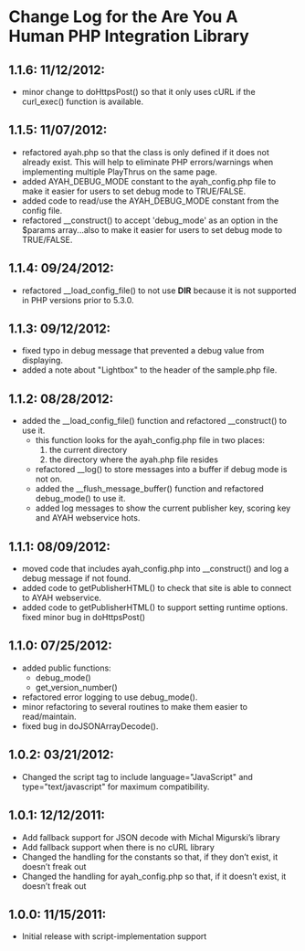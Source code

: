 # Change Log for the Are You A Human PHP Integration Library

## 1.1.6: 11/12/2012:
* minor change to doHttpsPost() so that it only uses cURL if the curl_exec()
  function is available.

## 1.1.5: 11/07/2012:
* refactored ayah.php so that the class is only defined if it does not already
  exist.  This will help to eliminate PHP errors/warnings when implementing
  multiple PlayThrus on the same page.
* added AYAH_DEBUG_MODE constant to the ayah_config.php file to make it easier
  for users to set debug mode to TRUE/FALSE.
* added code to read/use the AYAH_DEBUG_MODE constant from the config file.
* refactored __construct() to accept 'debug_mode' as an option in the $params
  array...also to make it easier for users to set debug mode to TRUE/FALSE.

## 1.1.4: 09/24/2012:
* refactored __load_config_file() to not use __DIR__ because it is not
  supported in PHP versions prior to 5.3.0.

## 1.1.3: 09/12/2012:
* fixed typo in debug message that prevented a debug value from displaying.
* added a note about "Lightbox" to the header of the sample.php file.

## 1.1.2: 08/28/2012:
* added the __load_config_file() function and refactored __construct() to use
  it.
  * this function looks for the ayah_config.php file in two places:
    1. the current directory
    2. the directory where the ayah.php file resides
  * refactored __log() to store messages into a buffer if debug mode is not on.
  * added the __flush_message_buffer() function and refactored debug_mode() to
    use it.
  * added log messages to show the current publisher key, scoring key and AYAH
    webservice hots.

## 1.1.1: 08/09/2012:
* moved code that includes ayah_config.php into __construct() and log a debug
  message if not found.
* added code to getPublisherHTML() to check that site is able to connect to
  AYAH webservice.
* added code to getPublisherHTML() to support setting runtime options. fixed
  minor bug in doHttpsPost()

## 1.1.0: 07/25/2012:
* added public functions:
  * debug_mode()
  * get_version_number()
* refactored error logging to use debug_mode().
* minor refactoring to several routines to make them easier to read/maintain.
* fixed bug in doJSONArrayDecode().

## 1.0.2: 03/21/2012:
* Changed the script tag to include language="JavaScript" and
  type="text/javascript" for maximum compatibility.

## 1.0.1: 12/12/2011:
* Add fallback support for JSON decode with Michal Migurski’s library
* Add fallback support when there is no cURL library
* Changed the handling for the constants so that, if they don’t exist, it
  doesn’t freak out
* Changed the handling for ayah_config.php so that, if it doesn’t exist, it
  doesn’t freak out

## 1.0.0: 11/15/2011:
* Initial release with script-implementation support
